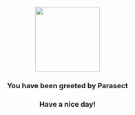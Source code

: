 <p align="center">
    <img src="https://raw.githubusercontent.com/PokeAPI/sprites/master/sprites/pokemon/47.png" width="150" height="150">
</p>
<h3 align="center">You have been greeted by  <b>Parasect</b></h3>
<h3 align="center">Have a nice day!</h3>
